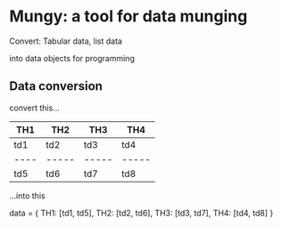# Mungy: a tool for data munging

Convert: Tabular data,
         list data

into data objects for programming

## Data conversion

convert this...

TH1 | TH2 | TH3 | TH4
----|-----|-----|-----
td1 | td2 | td3 | td4
----|-----|-----|-----
td5 | td6 | td7 | td8

...into this

data = {
    TH1: [td1, td5],
    TH2: [td2, td6],
    TH3: [td3, td7],
    TH4: [td4, td8]
}

